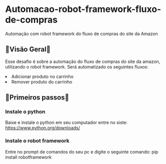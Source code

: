 # Automacao-robot-framework-fluxo-de-compras
Automação com robot framework do fluxo de compras do site da Amazon

## 👀Visão Geral👀 ##
Esse desafio é sobre a automação do fluxo de compras do site da amazon, utilizando o robot framework. Será automatizado os seguintes fluxos:
<li>Adicionar produto no carrinho</li>
<li>Remover produto do carrinho</li>

## 🏃Primeiros passos🏃 ##
### Instale o python ###
Baixe e instale o python em seu computador entre no siste: https://www.python.org/downloads/
### Instale o robot framework ###
Entre no prompt de comandos do seu pc e digite o seguinte comando: pip install robotframework

